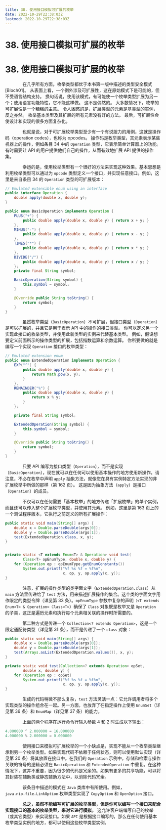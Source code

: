 ```yaml
---
title: 38. 使用接口模拟可扩展的枚举
date: 2022-10-29T22:38:03Z
lastmod: 2022-10-29T22:38:03Z
---
```


# 38. 使用接口模拟可扩展的枚举

# 38. 使用接口模拟可扩展的枚举

　　　　在几乎所有方面，枚举类型都优于本书第一版中描述的类型安全模式[Bloch01]。 从表面上看，一个例外涉及可扩展性，这在原始模式下是可能的，但不受语言结构支持。 换句话说，使用该模式，有可能使一个枚举类型扩展为另一个；使用语言功能特性，它不能这样做。 这不是偶然的。 大多数情况下，枚举的可扩展性是一个糟糕的主意。 令人困惑的是，扩展类型的元素是基类型的实例，反之亦然。 枚举基本类型及其扩展的所有元素没有好的方法。 最后，可扩展性会使设计和实现的很多方面复杂化。

　　　　也就是说，对于可扩展枚举类型至少有一个有说服力的用例，这就是操作码（operation codes），也称为 opcodes。 操作码是枚举类型，其元素表示某些机器上的操作，例如条目 34 中的 `Operation` 类型，它表示简单计算器上的功能。 有时需要让 API 的用户提供他们自己的操作，从而有效地扩展 API 提供的操作集。

　　　　幸运的是，使用枚举类型有一个很好的方法来实现这种效果。基本思想是利用枚举类型可以通过为 `opcode` 类型定义一个接口，并实现任意接口。例如，这里是来自条目 34 的 `Operation` 类型的可扩展版本：

```java
// Emulated extensible enum using an interface
public interface Operation {
    double apply(double x, double y);
}

public enum BasicOperation implements Operation {
    PLUS("+") {
        public double apply(double x, double y) { return x + y; }
    },
    MINUS("-") {
        public double apply(double x, double y) { return x - y; }
    },
    TIMES("*") {
        public double apply(double x, double y) { return x * y; }
    },
    DIVIDE("/") {
        public double apply(double x, double y) { return x / y; }
    };
    private final String symbol;

    BasicOperation(String symbol) {
        this.symbol = symbol;
    }

    @Override public String toString() {
        return symbol;
    }
}
```

　　　　虽然枚举类型（`BasicOperation`）不可扩展，但接口类型（`Operation`）是可以扩展的，并且它是用于表示 API 中的操作的接口类型。 你可以定义另一个实现此接口的枚举类型，并使用此新类型的实例来代替基本类型。 例如，假设想要定义前面所示的操作类型的扩展，包括指数运算和余数运算。 你所要做的就是编写一个实现 `Operation` 接口的枚举类型：

```java
// Emulated extension enum
public enum ExtendedOperation implements Operation {
    EXP("^") {
        public double apply(double x, double y) {
            return Math.pow(x, y);
        }
    },
    REMAINDER("%") {
        public double apply(double x, double y) {
            return x % y;
        }
    };

    private final String symbol;

    ExtendedOperation(String symbol) {
        this.symbol = symbol;
    }

    @Override public String toString() {
        return symbol;
    }
}
```

　　　　只要 API 编写为接口类型（`Operation`），而不是实现（`BasicOperation`），现在就可以在任何可以使用基本操作的地方使用新操作。请注意，不必在枚举中声明 `apply` 抽象方法，就像您在具有实例特定方法实现的非扩展枚举中所做的那样（第 162 页）。 这是因为抽象方法（`apply`）是接口（`Operation`）的成员。

　　　　不仅可以在任何需要「基本枚举」的地方传递「扩展枚举」的单个实例，而且还可以传入整个扩展枚举类型，并使用其元素。 例如，这里是第 163 页上的一个测试程序版本，它执行之前定义的所有扩展操作：

```java
public static void main(String[] args) {
    double x = Double.parseDouble(args[0]);
    double y = Double.parseDouble(args[1]);
    test(ExtendedOperation.class, x, y);
}


private static <T extends Enum<T> & Operation> void test(
        Class<T> opEnumType, double x, double y) {
    for (Operation op : opEnumType.getEnumConstants())
        System.out.printf("%f %s %f = %f%n",
                          x, op, y, op.apply(x, y));
}
```

　　　　注意，扩展的操作类型的类字面文字（`ExtendedOperation.class`）从 `main` 方法里传递给了 `test` 方法，用来描述扩展操作的集合。这个类的字面文字用作限定的类型令牌（详见第 33 条）。`opEnumType` 参数中复杂的声明`（<T extends Enum<T> & Operation> Class<T>`）确保了 `Class` 对象既是枚举又是 `Operation` 的子类，这正是遍历元素和执行每个元素相关联的操作时所需要的。

　　　　第二种方式是传递一个 `Collection<? extends Operation>`，这是一个限定通配符类型（详见第 31 条），而不是传递了一个 `class` 对象：

```java
public static void main(String[] args) {
    double x = Double.parseDouble(args[0]);
    double y = Double.parseDouble(args[1]);
    test(Arrays.asList(ExtendedOperation.values()), x, y);
}

private static void test(Collection<? extends Operation> opSet,
        double x, double y) {
    for (Operation op : opSet)
        System.out.printf("%f %s %f = %f%n",
                          x, op, y, op.apply(x, y));
}
```

　　　　生成的代码稍微不那么复杂，`test` 方法灵活一点：它允许调用者将多个实现类型的操作组合在一起。另一方面，也放弃了在指定操作上使用 `EnumSet`（详见第 36 条）和 `EnumMap`（详见第 37 条）的能力。

　　　　上面的两个程序在运行命令行输入参数 4 和 2 时生成以下输出：

```java
4.000000 ^ 2.000000 = 16.000000
4.000000 % 2.000000 = 0.000000
```

　　　　使用接口来模拟可扩展枚举的一个小缺点是，实现不能从一个枚举类型继承到另一个枚举类型。如果实现代码不依赖于任何状态，则可以使用默认实现（详见第 20 条）将其放置在接口中。在我们的 `Operation` 示例中，存储和检索与操作关联的符号的逻辑必须在 `BasicOperation` 和 `ExtendedOperation` 中重复。在这种情况下，这并不重要，因为很少的代码是冗余的。如果有更多的共享功能，可以将其封装在辅助类或静态辅助方法中，以消除代码冗余。

　　　　该条目中描述的模式在 `Java` 类库中有所使用。例如，`java.nio.file.LinkOption` 枚举类型实现了 `CopyOption` 和 `OpenOption` 接口。

　　　　**总之，虽然不能编写可扩展的枚举类型，但是你可以编写一个接口来配合实现接口的基本的枚举类型，来对它进行模拟。**  这允许客户端编写自己的枚举（或其它类型）来实现接口。如果 `API` 是根据接口编写的，那么在任何使用基本枚举类型实例的地方，都可以使用这些枚举类型实例。
